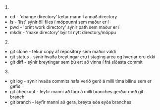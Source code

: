 1.
 - cd - 'change directory' lætur mann í annað directory
 - ls - 'list' sýnir öll files í möppunni sem maður er í
 - pwd - 'print work directory' sýnir path sem maður er í 
 - mkdir - 'make directory' býr til nýtt directory/möppu
2.
 - git clone - tekur copy af repository sem maður valdi
 - git status - sýnir hvaða breytingar eru í staging area og hverjar eru ekki
 - git diff - sýnir breytingar sem þú ert að vinna í frá síðasta commit
3. 
 - git log - sýnir hvaða commits hafa verið gerð á milli tíma bilinu sem er gefið 
 - git checkout - leyfir manni að fara á milli branches gerðar með git branch
 - git branch - leyfir manni að gera, breyta eða eyða branches
